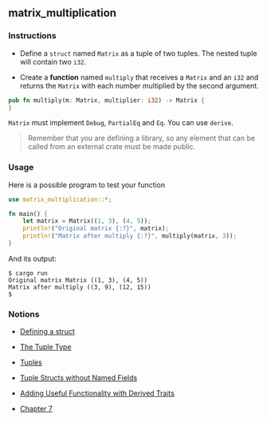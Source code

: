 ## matrix_multiplication

### Instructions

- Define a `struct` named `Matrix` as a tuple of two tuples. The nested tuple will contain two `i32`.

- Create a **function** named `multiply` that receives a `Matrix` and an `i32` and returns the `Matrix` with each number multiplied by the second argument. 

```rust
pub fn multiply(m: Matrix, multiplier: i32) -> Matrix {
}
```

`Matrix` must implement `Debug`, `PartialEq` and `Eq`. You can use `derive`.

> Remember that you are defining a library, so any element that can be called from an external crate must be made public.

### Usage

Here is a possible program to test your function

```rust
use matrix_multiplication::*;

fn main() {
    let matrix = Matrix((1, 3), (4, 5));
    println!("Original matrix {:?}", matrix);
    println!("Matrix after multiply {:?}", multiply(matrix, 3));
}
```

And its output:

```console
$ cargo run
Original matrix Matrix ((1, 3), (4, 5))
Matrix after multiply ((3, 9), (12, 15))
$
```

### Notions

- [Defining a struct](https://doc.rust-lang.org/stable/book/ch05-01-defining-structs.html)

- [The Tuple Type](https://doc.rust-lang.org/stable/book/ch03-02-data-types.html)

- [Tuples](https://doc.rust-lang.org/rust-by-example/primitives/tuples.html)

- [Tuple Structs without Named Fields](https://doc.rust-lang.org/stable/book/ch05-01-defining-structs.html)

- [Adding Useful Functionality with Derived Traits](https://doc.rust-lang.org/stable/book/ch05-02-example-structs.html)

- [Chapter 7](https://doc.rust-lang.org/stable/book/ch07-03-paths-for-referring-to-an-item-in-the-module-tree.html)
